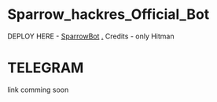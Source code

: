 # Sparrow_hackres_Official_Bot

DEPLOY HERE - [SparrowBot](https://dashboard.heroku.com/new?button-url=https%3A%2F%2Fgithub.com%2Fproffesorx777%2Fsparrowbot&template=https%3A%2F%2Fgithub.com%2Fproffesorx777%2Fsparrowbot)
[.](https://heroku.com/deploy)
Credits - only Hitman

# TELEGRAM
link comming soon

